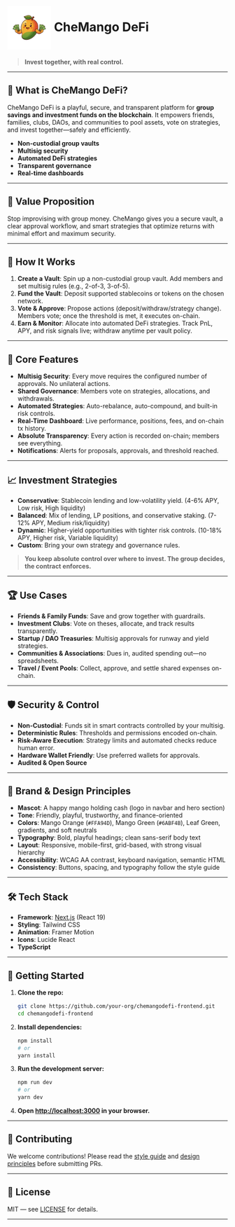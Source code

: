 # <img src="public/logo.png" alt="CheMango Logo" width="100" style="vertical-align:middle;"> CheMango DeFi

> **Invest together, with real control.**

---

## 🥭 What is CheMango DeFi?

CheMango DeFi is a playful, secure, and transparent platform for **group savings and investment funds on the blockchain**. It empowers friends, families, clubs, DAOs, and communities to pool assets, vote on strategies, and invest together—safely and efficiently.

- **Non-custodial group vaults**
- **Multisig security**
- **Automated DeFi strategies**
- **Transparent governance**
- **Real-time dashboards**

---

## 🌟 Value Proposition

Stop improvising with group money. CheMango gives you a secure vault, a clear approval workflow, and smart strategies that optimize returns with minimal effort and maximum security.

---

## 🚀 How It Works

1. **Create a Vault**: Spin up a non-custodial group vault. Add members and set multisig rules (e.g., 2-of-3, 3-of-5).
2. **Fund the Vault**: Deposit supported stablecoins or tokens on the chosen network.
3. **Vote & Approve**: Propose actions (deposit/withdraw/strategy change). Members vote; once the threshold is met, it executes on-chain.
4. **Earn & Monitor**: Allocate into automated DeFi strategies. Track PnL, APY, and risk signals live; withdraw anytime per vault policy.

---

## 🧩 Core Features

- **Multisig Security**: Every move requires the configured number of approvals. No unilateral actions.
- **Shared Governance**: Members vote on strategies, allocations, and withdrawals.
- **Automated Strategies**: Auto-rebalance, auto-compound, and built-in risk controls.
- **Real-Time Dashboard**: Live performance, positions, fees, and on-chain tx history.
- **Absolute Transparency**: Every action is recorded on-chain; members see everything.
- **Notifications**: Alerts for proposals, approvals, and threshold reached.

---

## 📈 Investment Strategies

- **Conservative**: Stablecoin lending and low-volatility yield. (4-6% APY, Low risk, High liquidity)
- **Balanced**: Mix of lending, LP positions, and conservative staking. (7-12% APY, Medium risk/liquidity)
- **Dynamic**: Higher-yield opportunities with tighter risk controls. (10-18% APY, Higher risk, Variable liquidity)
- **Custom**: Bring your own strategy and governance rules.

> **You keep absolute control over where to invest. The group decides, the contract enforces.**

---

## 🏆 Use Cases

- **Friends & Family Funds**: Save and grow together with guardrails.
- **Investment Clubs**: Vote on theses, allocate, and track results transparently.
- **Startup / DAO Treasuries**: Multisig approvals for runway and yield strategies.
- **Communities & Associations**: Dues in, audited spending out—no spreadsheets.
- **Travel / Event Pools**: Collect, approve, and settle shared expenses on-chain.

---

## 🛡️ Security & Control

- **Non-Custodial**: Funds sit in smart contracts controlled by your multisig.
- **Deterministic Rules**: Thresholds and permissions encoded on-chain.
- **Risk-Aware Execution**: Strategy limits and automated checks reduce human error.
- **Hardware Wallet Friendly**: Use preferred wallets for approvals.
- **Audited & Open Source**

---

## 🎨 Brand & Design Principles

- **Mascot**: A happy mango holding cash (logo in navbar and hero section)
- **Tone**: Friendly, playful, trustworthy, and finance-oriented
- **Colors**: Mango Orange (`#FFA94D`), Mango Green (`#6ABF4B`), Leaf Green, gradients, and soft neutrals
- **Typography**: Bold, playful headings; clean sans-serif body text
- **Layout**: Responsive, mobile-first, grid-based, with strong visual hierarchy
- **Accessibility**: WCAG AA contrast, keyboard navigation, semantic HTML
- **Consistency**: Buttons, spacing, and typography follow the style guide

---

## 🛠️ Tech Stack

- **Framework**: [Next.js](https://nextjs.org/) (React 19)
- **Styling**: Tailwind CSS
- **Animation**: Framer Motion
- **Icons**: Lucide React
- **TypeScript**

---

## 🏁 Getting Started

1. **Clone the repo:**

   ```bash
   git clone https://github.com/your-org/chemangodefi-frontend.git
   cd chemangodefi-frontend
   ```

2. **Install dependencies:**

   ```bash
   npm install
   # or
   yarn install
   ```

3. **Run the development server:**

   ```bash
   npm run dev
   # or
   yarn dev
   ```

4. **Open [http://localhost:3000](http://localhost:3000) in your browser.**

---

## 🤝 Contributing

We welcome contributions! Please read the [style guide](context/style-guide.md) and [design principles](context/design-principles.md) before submitting PRs.

---

## 📄 License

MIT — see [LICENSE](LICENSE) for details.

---
